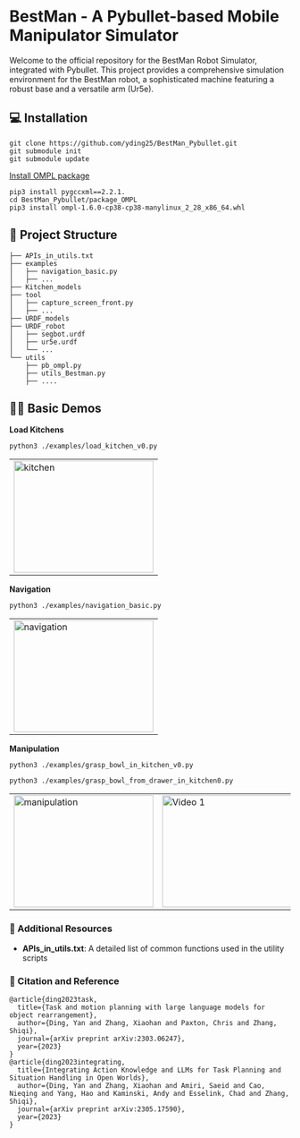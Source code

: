 # BestMan - A Pybullet-based Mobile Manipulator Simulator

Welcome to the official repository for the BestMan Robot Simulator, integrated with Pybullet. This project provides a comprehensive simulation environment for the BestMan robot, a sophisticated machine featuring a robust base and a versatile arm (Ur5e).


## 💻 Installation

```
git clone https://github.com/yding25/BestMan_Pybullet.git
git submodule init
git submodule update
```

[Install OMPL package](https://github.com/ompl/ompl/releases/tag/prerelease)
```
pip3 install pygccxml==2.2.1.
cd BestMan_Pybullet/package_OMPL
pip3 install ompl-1.6.0-cp38-cp38-manylinux_2_28_x86_64.whl
```


## :mag_right: Project Structure
```
├── APIs_in_utils.txt
├── examples
│   ├── navigation_basic.py
│   ├── ...
├── Kitchen_models
├── tool
│   ├── capture_screen_front.py
│   ├── ...
├── URDF_models
├── URDF_robot
│   ├── segbot.urdf
│   ├── ur5e.urdf
│   └── ...
└── utils
    ├── pb_ompl.py
    ├── utils_Bestman.py
    ├── ....
```

## 👨‍💻 Basic Demos

**Load Kitchens**

```
python3 ./examples/load_kitchen_v0.py
```
<table>
  <tr>
    <td>
      <a href="https://www.youtube.com/watch?v=hes7J-uy2DU">
        <img src="https://img.youtube.com/vi/hes7J-uy2DU/0.jpg" alt="kitchen"     width="250" height="200">
      </a>
    </td>
  </tr>
</table>

**Navigation**

```
python3 ./examples/navigation_basic.py
```
<table>
  <tr>
    <td>
      <a href="https://www.youtube.com/watch?v=_tVbxgiM-5Q">
          <img src="https://img.youtube.com/vi/_tVbxgiM-5Q/0.jpg" alt="navigation" width="250" height="200">
      </a>
    </td>
  </tr>
</table>

**Manipulation**

```
python3 ./examples/grasp_bowl_in_kitchen_v0.py
```

```
python3 ./examples/grasp_bowl_from_drawer_in_kitchen0.py
```

<table>
  <tr>
    <td>
      <a href="https://www.youtube.com/watch?v=XnmEqOgxNM4">
        <img src="https://img.youtube.com/vi/XnmEqOgxNM4/0.jpg" alt="manipulation" width="250" height="200">
      </a>
    </td>
    <td>
      <a href="https://www.youtube.com/watch?v=f25d4N_Lv9w">
        <img src="https://img.youtube.com/vi/f25d4N_Lv9w/0.jpg" alt="Video 1" width="250" height="200">
      </a>
    </td>
    <td>
      <a href="https://www.youtube.com/watch?v=7gbh2OGFkCk">
        <img src="https://img.youtube.com/vi/7gbh2OGFkCk/0.jpg" alt="Video 2" width="250" height="200">
      </a>
    </td>
  </tr>
</table>

<!-- <a href="https://www.youtube.com/watch?v=f25d4N_Lv9w">
    <img src="https://img.youtube.com/vi/f25d4N_Lv9w/0.jpg" alt="OMPL" width="300" height="200">
</a>

<a href="https://www.youtube.com/watch?v=7gbh2OGFkCk">
    <img src="https://img.youtube.com/vi/7gbh2OGFkCk/0.jpg" alt="OMPL" width="300" height="200">
</a> -->

###  :blue_book: Additional Resources

- **APIs_in_utils.txt**: A detailed list of common functions used in the utility scripts


###  🚀 Citation and Reference
```
@article{ding2023task,
  title={Task and motion planning with large language models for object rearrangement},
  author={Ding, Yan and Zhang, Xiaohan and Paxton, Chris and Zhang, Shiqi},
  journal={arXiv preprint arXiv:2303.06247},
  year={2023}
}
@article{ding2023integrating,
  title={Integrating Action Knowledge and LLMs for Task Planning and Situation Handling in Open Worlds},
  author={Ding, Yan and Zhang, Xiaohan and Amiri, Saeid and Cao, Nieqing and Yang, Hao and Kaminski, Andy and Esselink, Chad and Zhang, Shiqi},
  journal={arXiv preprint arXiv:2305.17590},
  year={2023}
}
```